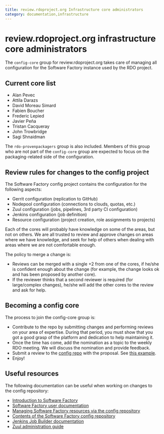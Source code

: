 ```yaml
---
title: review.rdoproject.org Infrastructure core administrators
category: documentation,infrastructure
---
```


# review.rdoproject.org infrastructure core administrators

The `config-core` group for review.rdoproject.org takes care of managing all configuration for the Software Factory instance used by the RDO project.

## Current core list

* Alan Pevec
* Attila Darazs
* David Moreau Simard
* Fabien Boucher
* Frederic Lepied
* Javier Peña
* Tristan Cacqueray
* John Trowbridge
* Sagi Shnaidman

The `rdo-provenpackagers` group is also included. Members of this group who are not part of the `config-core` group are expected to focus on the packaging-related side of the configuration.

## Review rules for changes to the config project

The Software Factory config project contains the configuration for the following aspects:

* Gerrit configuration (replication to GitHub)
* Nodepool configuration (connections to clouds, quotas, etc.)
* Zuul configuration (jobs, pipelines, 3rd party CI configuration)
* Jenkins configuration (job definition)
* Resource configuration (project creation, role assignments to projects)

Each of the cores will probably have knowledge on some of the areas, but not on others. We are all trusted to review and approve changes on areas where we have knowledge, and seek for help of others when dealing with areas where we are not comfortable enough.

The policy to merge a change is:

* Reviews can be merged with a single +2 from one of the cores, if he/she is confident enough about the change (for example, the change looks ok and has been proposed by another core).
* If the reviewer thinks that a second reviewer is required (for large/complex changes), he/she will add the other cores to the review and ask for help.

## Becoming a config core

The process to join the config-core group is:

* Contribute to the repo by submitting changes and performing reviews on your area of expertise. During that period, you must show that you got a good grasp of the platform and dedication to help maintaining it.
* Once the time has come, add the nomination as a topic to the weekly RDO meeting. We will discuss the nomination and provide feedback.
* Submit a review to the [config repo](https://github.com/rdo-infra/review.rdoproject.org-config/blob/master/resources/config.yaml#L3) with the proposal. See [this example](https://review.rdoproject.org/r/10008).
* Enjoy!

## Useful resources

The following documentation can be useful when working on changes to the config repository:

* [Introduction to Software Factory](https://www.rdoproject.org/blog/2017/06/introducing-Software-Factory-part-1/)
* [Software Factory user documentation](https://softwarefactory-project.io/docs/user/user.html)
* [Managing Software Factory resources via the config repository](https://softwarefactory-project.io/docs/user/resources_user.html#managing-resources-via-the-config-repository)
* [Contents of the Software Factory config repository](https://softwarefactory-project.io/docs/operator/deepdive.html#the-config-repo)
* [Jenkins Job Builder documentation](https://docs.openstack.org/infra/jenkins-job-builder/)
* [Zuul administration guide](https://docs.openstack.org/infra/zuul/admin/index.html)

